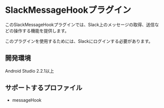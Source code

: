 # SlackMessageHookプラグイン

このSlackMessageHookプラグインでは、Slack上のメッセージの取得、送信などの操作する機能を提供します。

このプラグインを使用するためには、Slackにログインする必要があります。

## 開発環境
Android Studio 2.2.1以上

## サポートするプロファイル

* messageHook

